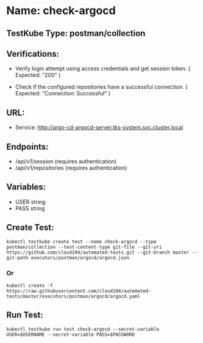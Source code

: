 # Name: check-argocd

## TestKube Type: postman/collection

## Verifications:

- Verify login attempt using access credentials and get session token. ( Expected: "200" )

- Check if the configured repositories have a successful connection. ( Expected: "Connection: Successful" )
 
## URL:

- Service: http://argo-cd-argocd-server.tks-system.svc.cluster.local

## Endpoints:

- /api/v1/session (requires authentication)
- /api/v1/repositories (requires authentication)

## Variables:

- USER string
- PASS string

## Create Test:

```
kubectl testkube create test --name check-argocd --type postman/collection --test-content-type git-file --git-uri https://github.com/cloud104/automated-tests.git --git-branch master --git-path executors/postman/argocd/argocd.json
```

### Or

```
kubectl create -f https://raw.githubusercontent.com/cloud104/automated-tests/master/executors/postman/argocd/argocd.yaml
```

## Run Test:

```
kubectl testkube run test check-argocd --secret-variable USER=$USERNAME --secret-variable PASS=$PASSWORD
```
